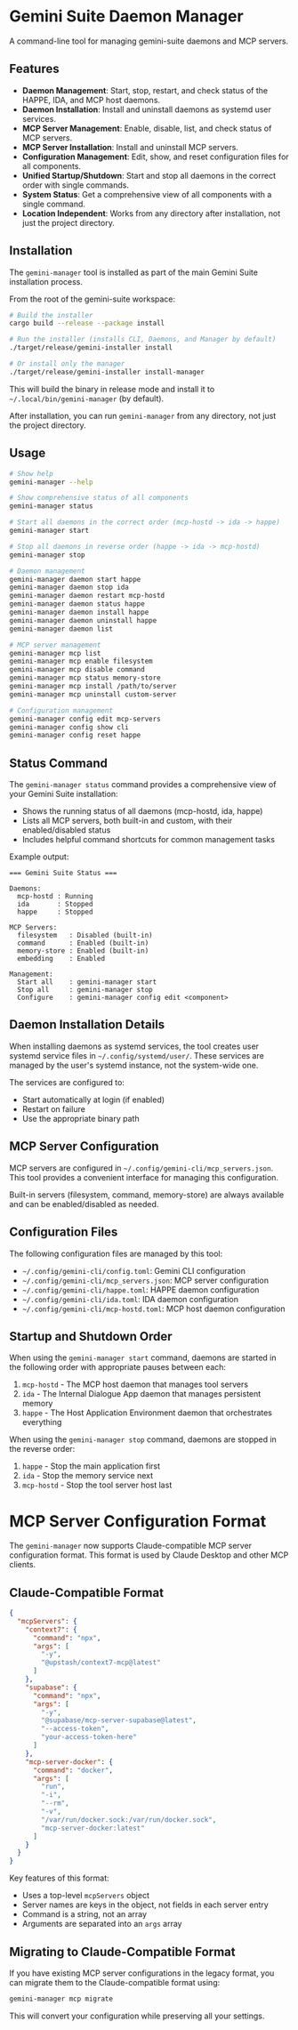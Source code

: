 # Gemini Suite Daemon Manager

A command-line tool for managing gemini-suite daemons and MCP servers.

## Features

- **Daemon Management**: Start, stop, restart, and check status of the HAPPE, IDA, and MCP host daemons.
- **Daemon Installation**: Install and uninstall daemons as systemd user services.
- **MCP Server Management**: Enable, disable, list, and check status of MCP servers.
- **MCP Server Installation**: Install and uninstall MCP servers.
- **Configuration Management**: Edit, show, and reset configuration files for all components.
- **Unified Startup/Shutdown**: Start and stop all daemons in the correct order with single commands.
- **System Status**: Get a comprehensive view of all components with a single command.
- **Location Independent**: Works from any directory after installation, not just the project directory.

## Installation

The `gemini-manager` tool is installed as part of the main Gemini Suite installation process.

From the root of the gemini-suite workspace:

```bash
# Build the installer
cargo build --release --package install

# Run the installer (installs CLI, Daemons, and Manager by default)
./target/release/gemini-installer install

# Or install only the manager
./target/release/gemini-installer install-manager
```

This will build the binary in release mode and install it to `~/.local/bin/gemini-manager` (by default).

After installation, you can run `gemini-manager` from any directory, not just the project directory.

## Usage

```bash
# Show help
gemini-manager --help

# Show comprehensive status of all components
gemini-manager status

# Start all daemons in the correct order (mcp-hostd -> ida -> happe)
gemini-manager start

# Stop all daemons in reverse order (happe -> ida -> mcp-hostd)
gemini-manager stop

# Daemon management
gemini-manager daemon start happe
gemini-manager daemon stop ida
gemini-manager daemon restart mcp-hostd
gemini-manager daemon status happe
gemini-manager daemon install happe
gemini-manager daemon uninstall happe
gemini-manager daemon list

# MCP server management
gemini-manager mcp list
gemini-manager mcp enable filesystem
gemini-manager mcp disable command
gemini-manager mcp status memory-store
gemini-manager mcp install /path/to/server
gemini-manager mcp uninstall custom-server

# Configuration management
gemini-manager config edit mcp-servers
gemini-manager config show cli
gemini-manager config reset happe
```

## Status Command

The `gemini-manager status` command provides a comprehensive view of your Gemini Suite installation:

- Shows the running status of all daemons (mcp-hostd, ida, happe)
- Lists all MCP servers, both built-in and custom, with their enabled/disabled status
- Includes helpful command shortcuts for common management tasks

Example output:
```
=== Gemini Suite Status ===

Daemons:
  mcp-hostd : Running
  ida       : Stopped
  happe     : Stopped

MCP Servers:
  filesystem   : Disabled (built-in)
  command      : Enabled (built-in)
  memory-store : Enabled (built-in)
  embedding    : Enabled

Management:
  Start all    : gemini-manager start
  Stop all     : gemini-manager stop
  Configure    : gemini-manager config edit <component>
```

## Daemon Installation Details

When installing daemons as systemd services, the tool creates user systemd service files in `~/.config/systemd/user/`. These services are managed by the user's systemd instance, not the system-wide one.

The services are configured to:
- Start automatically at login (if enabled)
- Restart on failure
- Use the appropriate binary path

## MCP Server Configuration

MCP servers are configured in `~/.config/gemini-cli/mcp_servers.json`. This tool provides a convenient interface for managing this configuration.

Built-in servers (filesystem, command, memory-store) are always available and can be enabled/disabled as needed.

## Configuration Files

The following configuration files are managed by this tool:

- `~/.config/gemini-cli/config.toml`: Gemini CLI configuration
- `~/.config/gemini-cli/mcp_servers.json`: MCP server configuration
- `~/.config/gemini-cli/happe.toml`: HAPPE daemon configuration
- `~/.config/gemini-cli/ida.toml`: IDA daemon configuration
- `~/.config/gemini-cli/mcp-hostd.toml`: MCP host daemon configuration

## Startup and Shutdown Order

When using the `gemini-manager start` command, daemons are started in the following order with appropriate pauses between each:

1. `mcp-hostd` - The MCP host daemon that manages tool servers
2. `ida` - The Internal Dialogue App daemon that manages persistent memory 
3. `happe` - The Host Application Environment daemon that orchestrates everything

When using the `gemini-manager stop` command, daemons are stopped in the reverse order:

1. `happe` - Stop the main application first
2. `ida` - Stop the memory service next
3. `mcp-hostd` - Stop the tool server host last 

# MCP Server Configuration Format

The `gemini-manager` now supports Claude-compatible MCP server configuration format. This format is used by Claude Desktop and other MCP clients.

## Claude-Compatible Format

```json
{
  "mcpServers": {
    "context7": {
      "command": "npx",
      "args": [
        "-y",
        "@upstash/context7-mcp@latest"
      ]
    },
    "supabase": {
      "command": "npx",
      "args": [
        "-y",
        "@supabase/mcp-server-supabase@latest",
        "--access-token",
        "your-access-token-here"
      ]
    },
    "mcp-server-docker": {
      "command": "docker",
      "args": [
        "run",
        "-i",
        "--rm",
        "-v",
        "/var/run/docker.sock:/var/run/docker.sock",
        "mcp-server-docker:latest"
      ]
    }
  }
}
```

Key features of this format:
- Uses a top-level `mcpServers` object
- Server names are keys in the object, not fields in each server entry
- Command is a string, not an array
- Arguments are separated into an `args` array

## Migrating to Claude-Compatible Format

If you have existing MCP server configurations in the legacy format, you can migrate them to the Claude-compatible format using:

```bash
gemini-manager mcp migrate
```

This will convert your configuration while preserving all your settings. 